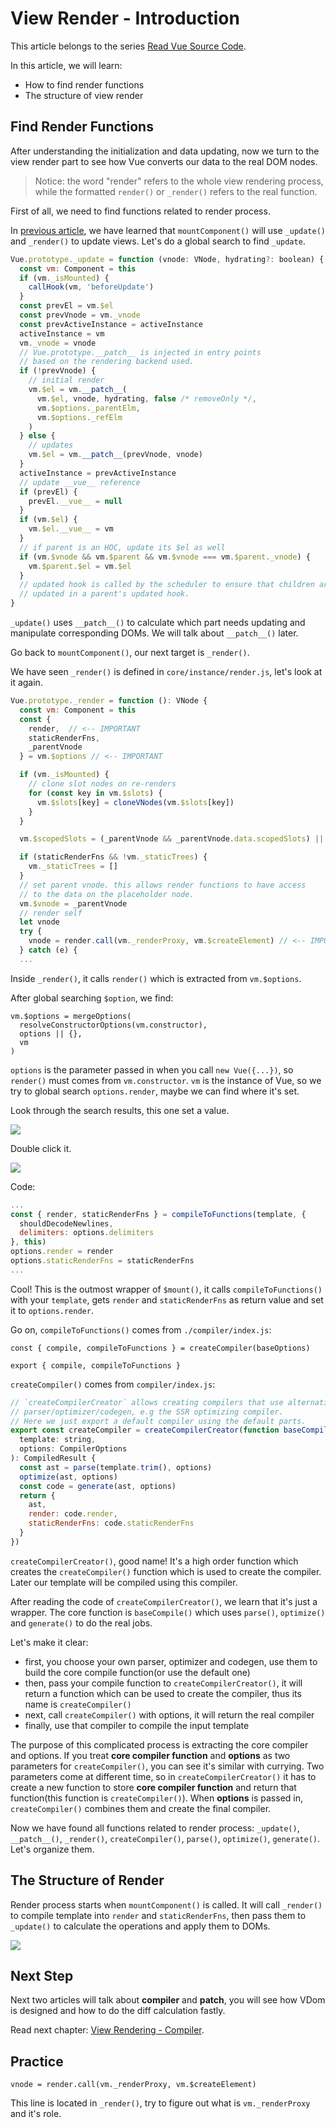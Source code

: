 # View Render - Introduction

This article belongs to the series [Read Vue Source Code](https://github.com/numbbbbb/read-vue-source-code).

In this article, we will learn:

- How to find render functions
- The structure of view render

## Find Render Functions

After understanding the initialization and data updating, now we turn to the view render part to see how Vue converts our data to the real DOM nodes.

> Notice: the word "render" refers to the whole view rendering process, while the formatted `render()` or `_render()` refers to the real function.

First of all, we need to find functions related to render process.

In [previous article](https://github.com/numbbbbb/read-vue-source-code/blob/master/05-dynamic-data-lazy-sync-and-queue.md), we have learned that `mountComponent()` will use `_update()` and `_render()` to update views. Let's do a global search to find `_update`.

```javascript
Vue.prototype._update = function (vnode: VNode, hydrating?: boolean) {
  const vm: Component = this
  if (vm._isMounted) {
    callHook(vm, 'beforeUpdate')
  }
  const prevEl = vm.$el
  const prevVnode = vm._vnode
  const prevActiveInstance = activeInstance
  activeInstance = vm
  vm._vnode = vnode
  // Vue.prototype.__patch__ is injected in entry points
  // based on the rendering backend used.
  if (!prevVnode) {
    // initial render
    vm.$el = vm.__patch__(
      vm.$el, vnode, hydrating, false /* removeOnly */,
      vm.$options._parentElm,
      vm.$options._refElm
    )
  } else {
    // updates
    vm.$el = vm.__patch__(prevVnode, vnode)
  }
  activeInstance = prevActiveInstance
  // update __vue__ reference
  if (prevEl) {
    prevEl.__vue__ = null
  }
  if (vm.$el) {
    vm.$el.__vue__ = vm
  }
  // if parent is an HOC, update its $el as well
  if (vm.$vnode && vm.$parent && vm.$vnode === vm.$parent._vnode) {
    vm.$parent.$el = vm.$el
  }
  // updated hook is called by the scheduler to ensure that children are
  // updated in a parent's updated hook.
}
```

`_update()` uses `__patch__()` to calculate which part needs updating and manipulate corresponding DOMs. We will talk about `__patch__()` later.

Go back to `mountComponent()`, our next target is `_render()`.

We have seen `_render()` is defined in `core/instance/render.js`, let's look at it again.

```javascript
Vue.prototype._render = function (): VNode {
  const vm: Component = this
  const {
    render,  // <-- IMPORTANT
    staticRenderFns,
    _parentVnode
  } = vm.$options // <-- IMPORTANT

  if (vm._isMounted) {
    // clone slot nodes on re-renders
    for (const key in vm.$slots) {
      vm.$slots[key] = cloneVNodes(vm.$slots[key])
    }
  }

  vm.$scopedSlots = (_parentVnode && _parentVnode.data.scopedSlots) || emptyObject

  if (staticRenderFns && !vm._staticTrees) {
    vm._staticTrees = []
  }
  // set parent vnode. this allows render functions to have access
  // to the data on the placeholder node.
  vm.$vnode = _parentVnode
  // render self
  let vnode
  try {
    vnode = render.call(vm._renderProxy, vm.$createElement) // <-- IMPORTANT
  } catch (e) {
  ...
```

Inside `_render()`, it calls `render()` which is extracted from `vm.$options`.

After global searching `$option`, we find:

```
vm.$options = mergeOptions(
  resolveConstructorOptions(vm.constructor),
  options || {},
  vm
)
```

`options` is the parameter passed in when you call `new Vue({...})`, so `render()` must comes from `vm.constructor`. `vm` is the instance of Vue, so we try to global search `options.render`, maybe we can find where it's set.

Look through the search results, this one set a value.

![](http://i.imgur.com/RvT8WgO.jpg)

Double click it.

![](http://i.imgur.com/wVMfCcr.jpg)

Code:

```javascript
...
const { render, staticRenderFns } = compileToFunctions(template, {
  shouldDecodeNewlines,
  delimiters: options.delimiters
}, this)
options.render = render
options.staticRenderFns = staticRenderFns
...
```

Cool! This is the outmost wrapper of `$mount()`, it calls `compileToFunctions()` with your `template`, gets `render` and `staticRenderFns` as return value and set it to `options.render`.

Go on, `compileToFunctions()` comes from `./compiler/index.js`:

```
const { compile, compileToFunctions } = createCompiler(baseOptions)

export { compile, compileToFunctions }
```

`createCompiler()` comes from `compiler/index.js`:

```javascript
// `createCompilerCreator` allows creating compilers that use alternative
// parser/optimizer/codegen, e.g the SSR optimizing compiler.
// Here we just export a default compiler using the default parts.
export const createCompiler = createCompilerCreator(function baseCompile (
  template: string,
  options: CompilerOptions
): CompiledResult {
  const ast = parse(template.trim(), options)
  optimize(ast, options)
  const code = generate(ast, options)
  return {
    ast,
    render: code.render,
    staticRenderFns: code.staticRenderFns
  }
})
```

`createCompilerCreator()`, good name! It's a high order function which creates the `createCompiler()` function which is used to create the compiler. Later our template will be compiled using this compiler.

After reading the code of `createCompilerCreator()`, we learn that it's just a wrapper. The core function is `baseCompile()` which uses `parse()`, `optimize()` and `generate()` to do the real jobs.

Let's make it clear:

- first, you choose your own parser, optimizer and codegen, use them to build the core compile function(or use the default one)
- then, pass your compile function to `createCompilerCreator()`, it will return a function which can be used to create the compiler, thus its name is `createCompiler()`
- next, call `createCompiler()` with options, it will return the real compiler
- finally, use that compiler to compile the input template

The purpose of this complicated process is extracting the core compiler and options. If you treat **core compiler function** and **options** as two parameters for `createCompiler()`, you can see it's similar with currying. Two parameters come at different time, so in `createCompilerCreator()` it has to create a new function to store **core compiler function** and return that function(this function is `createCompiler()`). When **options** is passed in, `createCompiler()` combines them and create the final compiler.

Now we have found all functions related to render process: `_update()`, `__patch__()`, `_render()`, `createCompiler()`, `parse()`, `optimize()`, `generate()`. Let's organize them.

## The Structure of Render

Render process starts when `mountComponent()` is called. It will call `_render()` to compile template into `render` and `staticRenderFns`, then pass them to `_update()` to calculate the operations and apply them to DOMs.

![](http://i.imgur.com/NM77eiy.jpg)

## Next Step

Next two articles will talk about **compiler** and **patch**, you will see how VDom is designed and how to do the diff calculation fastly.

Read next chapter: [View Rendering - Compiler](https://github.com/numbbbbb/read-vue-source-code/blob/master/07-view-render-compiler.md).

## Practice

```
vnode = render.call(vm._renderProxy, vm.$createElement)
```

This line is located in `_render()`, try to figure out what is `vm._renderProxy` and it's role.




